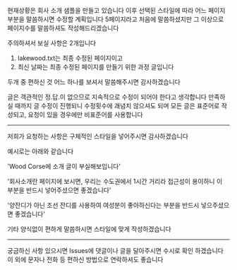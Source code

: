 현재상황은 회사 소개 샘플을 만들고 있습니다
이후 선택된 스타일에 따라 어느 페이지 부분을 말씀하시면 수정할 계획입니다
5페이지라고 처음에 말씀하셨지만 그 이상으로 페이지수를 말씀하셔도 작성해드리겠습니다

주의하셔서 보실 사항은 2개입니다
1. lakewood.txt는 최종 수정된 페이지이고
2. 최신 날짜는 최종 수정된 페이지를 만들기 위한 과정 글입니다
   
두개 중 편하신 것 어느 하나를 보셔서 말씀해주시면 감사하겠습니다

글은 객관적인 정.답.이 없으므로 지속적으로 수정이 되어야 한다고 생각합니다
만족하실 때까지 글 수정이 진행되니 수정횟수에 괘념치 않으셔도 되며
모든 글은 표준어로 작성되고, 요청이 있을 경우에만 비표준어를 사용합니다


*****************************
저희가 요청하는 사항은 구체적인 스타일을 넣어주시면 감사하겠습니다


예시로는 아래와 같습니다

'Wood Corse에 소개 글이 부실해보입니다'

'회사소개란 페이지에 보시면, 우리는 수도권에서 1시간 거리라 접근성이 용이하니 이 부분을 반드시 넣어주셨으면 좋겠습니다'

'양잔디가 아닌 조선 잔디를 사용하여 여성분이 좋아하신다는 부분을 반드시 넣으주셨으면 좋겠습니다'

기타 양식없이 편하게 말씀하시면 스타일에 맞게 작성하겠습니다

*****************************

궁금하신 사항 있으시면 Issues에 댓글이나 글을 달아주시면 수시로 확인 하겠습니다
이 외에 문자나 전화 등 편하신 방법으로 연락하셔도 좋습니다

